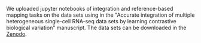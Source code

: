 We uploaded jupyter notebooks of integration and reference-based mapping tasks on the data sets using in the "Accurate integration of multiple heterogeneous single-cell RNA-seq data sets by learning contrastive biological variation" manuscript. The data sets can be downloaded in the [Zenodo](https://zenodo.org/record/7198744#.ZAvbO3ZByw6).
